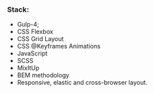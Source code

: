 ### Stack:
* Gulp-4;
* CSS Flexbox
* CSS Grid Layout
* CSS @Keyframes Animations
* JavaScript
* SCSS
* MixItUp
* BEM methodology
* Responsive, elastic and cross-browser layout.
